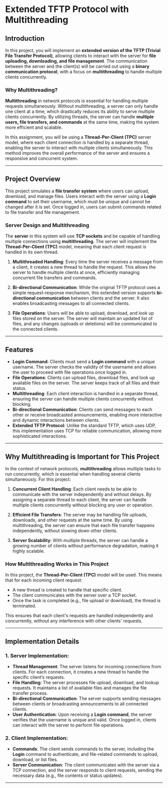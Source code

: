 # Extended TFTP Protocol with Multithreading

## Introduction

In this project, you will implement an **extended version of the TFTP (Trivial File Transfer Protocol)**, allowing clients to interact with the server for **file uploading, downloading, and file management**. The communication between the server and the client(s) will be carried out using a **binary communication protocol**, with a focus on **multithreading** to handle multiple clients concurrently.

### Why Multithreading?

**Multithreading** in network protocols is essential for handling multiple requests simultaneously. Without multithreading, a server can only handle one client at a time, which drastically reduces its ability to serve multiple clients concurrently. By utilizing threads, the server can handle **multiple users, file transfers, and commands** at the same time, making the system more efficient and scalable.

In this assignment, you will be using a **Thread-Per-Client (TPC)** server model, where each client connection is handled by a separate thread, enabling the server to interact with multiple clients simultaneously. This method improves the overall performance of the server and ensures a responsive and concurrent system.

---

## Project Overview

This project simulates a **file transfer system** where users can upload, download, and manage files. Users interact with the server using a **Login command** to set their username, which must be unique and cannot be changed after it is set. Once logged in, users can submit commands related to file transfer and file management.

### Server Design and Multithreading

The **server** in this system will use **TCP sockets** and be capable of handling multiple connections using **multithreading**. The server will implement the **Thread-Per-Client (TPC)** model, meaning that each client request is handled in its own thread.

1. **Multithreaded Handling**: Every time the server receives a message from a client, it creates a new thread to handle the request. This allows the server to handle multiple clients at once, efficiently managing concurrent file transfers and commands.
   
2. **Bi-directional Communication**: While the original TFTP protocol uses a simple request-response mechanism, this extended version supports **bi-directional communication** between clients and the server. It also enables broadcasting messages to all connected clients.

3. **File Operations**: Users will be able to upload, download, and look up files stored on the server. The server will maintain an updated list of files, and any changes (uploads or deletions) will be communicated to the connected clients.

---

## Features

- **Login Command**: Clients must send a **Login command** with a unique username. The server checks the validity of the username and allows the user to proceed with file operations once logged in.
- **File Operations**: Clients can upload files, download files, and look up available files on the server. The server keeps track of all files and their status.
- **Multithreading**: Each client interaction is handled in a separate thread, ensuring the server can handle multiple clients concurrently without blocking.
- **Bi-directional Communication**: Clients can send messages to each other or receive broadcasted announcements, enabling more interactive and dynamic interactions between clients.
- **Extended TFTP Protocol**: Unlike the standard TFTP, which uses UDP, this implementation uses TCP for reliable communication, allowing more sophisticated interactions.

---

## Why Multithreading is Important for This Project

In the context of network protocols, **multithreading** allows multiple tasks to run concurrently, which is essential when handling several clients simultaneously. For this project:

1. **Concurrent Client Handling**: Each client needs to be able to communicate with the server independently and without delays. By assigning a separate thread to each client, the server can handle multiple clients concurrently without blocking any user or operation.
   
2. **Efficient File Transfers**: The server may be handling file uploads, downloads, and other requests at the same time. By using multithreading, the server can ensure that each file transfer happens independently, without slowing down other clients.
   
3. **Server Scalability**: With multiple threads, the server can handle a growing number of clients without performance degradation, making it highly scalable.

### How Multithreading Works in This Project

In this project, the **Thread-Per-Client (TPC)** model will be used. This means that for each incoming client request:

- A new thread is created to handle that specific client.
- The client communicates with the server over a TCP socket.
- Once the task is completed (e.g., file upload or download), the thread is terminated.

This ensures that each client's requests are handled independently and concurrently, without any interference with other clients' requests.

---

## Implementation Details

### 1. **Server Implementation**:
- **Thread Management**: The server listens for incoming connections from clients. For each connection, it creates a new thread to handle the specific client’s requests.
- **File Handling**: The server processes file upload, download, and lookup requests. It maintains a list of available files and manages the file transfer process.
- **Bi-directional Communication**: The server supports sending messages between clients or broadcasting announcements to all connected clients.
- **User Authentication**: Upon receiving a **Login command**, the server verifies that the username is unique and valid. Once logged in, clients can interact with the server to perform file operations.

### 2. **Client Implementation**:
- **Commands**: The client sends commands to the server, including the **Login** command to authenticate, and file-related commands to upload, download, or list files.
- **Server Communication**: The client communicates with the server via a TCP connection, and the server responds to client requests, sending the necessary data (e.g., file contents or status updates).

---
